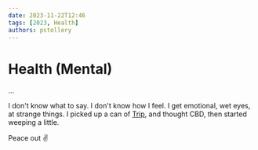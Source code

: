 ```yaml
---
date: 2023-11-22T12:46
tags: [2023, Health]
authors: pstollery
---
```


# Health (Mental)

…

<!-- truncate -->

I don't know what to say. I don't know how I feel. I get emotional, wet eyes, at strange things. I picked up a can of [Trip](https://drink-trip.com/products/peach-ginger), and thought CBD, then started weeping a little. 

Peace out ✌️